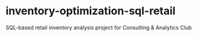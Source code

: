 # inventory-optimization-sql-retail
SQL-based retail inventory analysis project for Consulting &amp; Analytics Club
